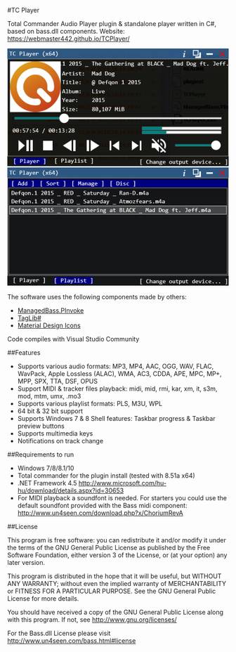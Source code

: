 #TC Player

Total Commander Audio Player plugin & standalone player written in C#, based on bass.dll components.
Website: https://webmaster442.github.io/TCPlayer/

![alt text](readme/shot01.png "TC Player")
![alt text](readme/shot02.png "TC Player")

The software uses the following components made by others:

* [ManagedBass.PInvoke](https://github.com/ManagedBass/ManagedBass.PInvoke)
* [TagLib#](https://github.com/mono/taglib-sharp)
* [Material Design Icons](https://materialdesignicons.com/)

Code compiles with Visual Studio Community

##Features

* Supports various audio formats: MP3, MP4, AAC, OGG, WAV, FLAC, WavPack, Apple Lossless (ALAC), WMA, AC3, CDDA, APE, MPC, MP+, MPP, SPX, TTA, DSF, OPUS
* Support MIDI & tracker files playback: midi, mid, rmi, kar, xm, it, s3m, mod, mtm, umx, .mo3
* Supports various playlist formats: PLS, M3U, WPL
* 64 bit & 32 bit support
* Supports Windows 7 & 8 Shell features: Taskbar progress & Taskbar preview buttons
* Supports multimedia keys
* Notifications on track change


##Requirements to run
 - Windows 7/8/8.1/10
 - Total commander for the plugin install (tested with 8.51a x64)
 - .NET Framework 4.5
   http://www.microsoft.com/hu-hu/download/details.aspx?id=30653
 - For MIDI playback a soundfont is needed. For starters you could use the default soundfont provided with the Bass midi component: http://www.un4seen.com/download.php?x/ChoriumRevA

   
##License

This program is free software: you can redistribute it and/or modify it under the terms of the GNU General Public License as published by the Free Software Foundation, either version 3 of the License, or (at your option) any later version.

This program is distributed in the hope that it will be useful, but WITHOUT ANY WARRANTY; without even the implied warranty of MERCHANTABILITY or FITNESS FOR A PARTICULAR PURPOSE.  See the GNU General Public License for more details.

You should have received a copy of the GNU General Public License along with this program.  If not, see http://www.gnu.org/licenses/

For the Bass.dll License please visit http://www.un4seen.com/bass.html#license